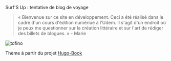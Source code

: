 
Surf'S Up : tentative de blog de voyage

>« Bienvenue sur ce site en développement. Ceci a été réalisé dans le cadre d'un cours d'édition numériue à l'Udem.
Il s'agit d'un endroit où je peux me questionner sur la création littéraire et sur l'art de rédiger des billets de blogues. » - Marie




![tofino](IMG_3865.JPG)


Thème à partir du projet [Hugo-Book](https://github.com/alex-shpak/hugo-book)

